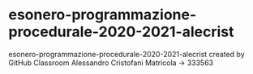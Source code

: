 # esonero-programmazione-procedurale-2020-2021-alecrist
esonero-programmazione-procedurale-2020-2021-alecrist created by GitHub Classroom
Alessandro
Cristofani
Matricola -> 333563
